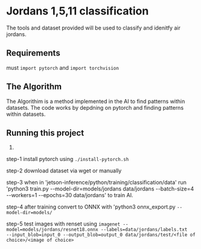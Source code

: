 # Jordans 1,5,11 classification

 The tools and dataset provided will be used to classify and idenitfy air jordans.

## Requirements

 must ``import pytorch`` and ```import torchvision``` 

## The Algorithm

The Algorithim is a method implemented in the AI to find patterns within datasets. The code works by depdning on pytorch and finding patterns within datasets.

## Running this project


1.
step-1 install pytorch using ```./install-pytorch.sh```

step-2 download dataset via wget or manually 

step-3 when in 'jetson-inference/python/training/classification/data' run 'python3 train.py --model-dir=models/jordans data/jordans  --batch-size=4 --workers=1 --epochs=30 data/jordans' to train AI.

step-4 after training convert to ONNX with 'python3 onnx_export.py ```--model-dir=models/```

step-5 test images with renset using ```imagenet --model=models/jordans/resnet18.onnx --labels=data/jordans/labels.txt   --input_blob=input_0 --output_blob=output_0 data/jordans/test/<file of choice>/<image of choice>```

 
 
